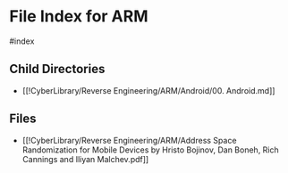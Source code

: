 # File Index for ARM
#index

## Child Directories

- [[!CyberLibrary/Reverse Engineering/ARM/Android/00. Android.md]]

## Files

- [[!CyberLibrary/Reverse Engineering/ARM/Address Space Randomization for Mobile Devices by Hristo Bojinov, Dan Boneh, Rich Cannings and Iliyan Malchev.pdf]]
